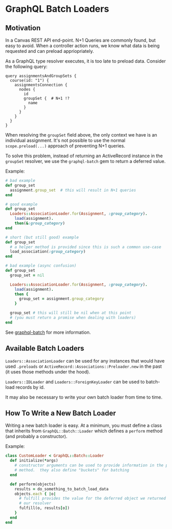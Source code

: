 GraphQL Batch Loaders
=====================

## Motivation

In a Canvas REST API end-point.  N+1 Queries are commonly found, but easy to
avoid.  When a controller action runs, we know what data is being requested and
can preload appriopriately.

As a GraphQL type resolver executes, it is too late to preload data.  Consider
the following query:

```
query assignmentsAndGroupSets {
  course(id: "1") {
    assignmentsConnection {
      nodes {
        id
        groupSet {  # N+1 !?
          name
        }
      }
    }
  }
}
```

When resolving the `groupSet` field above, the only context we have is an
individual assignment.  It's not possible to use the normal
`scope.preload(...)` approach of preventing N+1 queries.

To solve this problem, instead of returning an ActiveRecord instance in the
`groupSet` resolver, we use the `graphql-batch` gem to return a deferred value.

Example:

```ruby
# bad example
def group_set
  assignment.group_set  # this will result in N+1 queries
end

# good example
def group_set
  Loaders::AssociationLoader.for(Assignment, :group_category).
    load(assignment).
    then(&:group_category)
end

# short (but still good) example
def group_set
  # a helper method is provided since this is such a common use-case
  load_association(:group_category)
end

# bad example (async confusion)
def group_set
  group_set = nil

  Loaders::AssociationLoader.for(Assignment, :group_category).
    load(assignment).
    then {
      group_set = assignment.group_category
    }

  group_set # this will still be nil when at this point
  # (you must return a promise when dealing with loaders)
end
```

See [graphql-batch](https://github.com/Shopify/graphql-batch) for more
information.

## Available Batch Loaders

`Loaders::AssociationLoader` can be used for any instances that would have used
`.preloads` or `ActiveRecord::Associations::Preloader.new` in the past (it uses
those methods under the hood).

`Loaders::IDLoader` and `Loaders::ForeignKeyLoader` can be used to batch-load
records by id.

It may also be necessary to write your own batch loader from time to time.

## How To Write a New Batch Loader

Writing a new batch loader is easy.  At a minimum, you must define a class that
inherits from `GraphQL::Batch::Loader` which defines a `perform` method (and
probably a constructor).

Example:

```ruby
class CustomLoader < GraphQL::Batch::Loader
  def initialize(*args)
    # constructor arguments can be used to provide information in the perform
    # method.  they also define "buckets" for batching
  end

  def perform(objects)
    results = do_something_to_batch_load_data
    objects.each { |o|
      # fulfill provides the value for the deferred object we returned in
      # our resolver
      fulfill(o, results[o])
    }
  end
end
```
